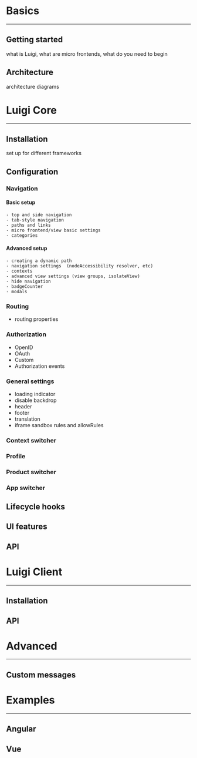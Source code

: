 # Basics
-----
## Getting started
what is Luigi, what are micro frontends, what do you need to begin

## Architecture
architecture diagrams

# Luigi Core
------

## Installation
set up for different frameworks

## Configuration

### Navigation

#### Basic setup
    - top and side navigation
    - tab-style navigation
    - paths and links
    - micro frontend/view basic settings
    - categories

#### Advanced setup
    - creating a dynamic path
    - navigation settings  (nodeAccessibility resolver, etc)
    - contexts
    - advanced view settings (view groups, isolateView)
    - hide navigation
    - badgeCounter
    - modals

### Routing
- routing properties

### Authorization
- OpenID
- OAuth
- Custom
- Authorization events

### General settings
- loading indicator
- disable backdrop
- header
- footer
- translation
- iframe sandbox rules and allowRules

### Context switcher

### Profile

### Product switcher

### App switcher

## Lifecycle hooks

## UI features

## API

# Luigi Client

-------

## Installation

## API

# Advanced

-------
## Custom messages

# Examples

-------

## Angular

## Vue